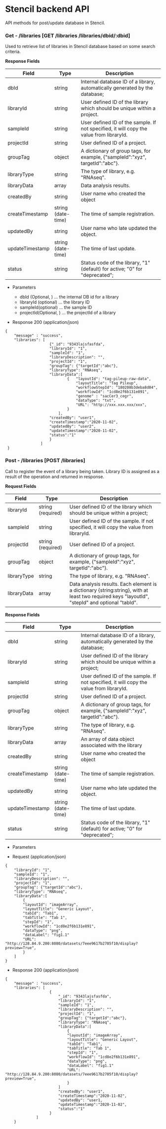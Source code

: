 
# Stencil backend API

API methods for post/update database in Stencil.

### Get - /libraries [GET /libraries  /libraries/dbid/:dbid]

Used to retrieve list of libraries in Stencil database based on some search criteria.



**Response Fields** 

|Field|Type|Description|
|---|---|---|
|dbId|string|Internal database ID of a library, automatically generated by the database;|
|libraryId|string| User defined  ID of the library which should be unique within a project. |
|sampleId|string| User defined ID of the sample. If not specified, it will copy the value from libraryId. |
|projectId|string|User defined ID of a project.|
|groupTag|object|A dictionary of group tags, for example, {"sampleId":"xyz", targetId":"abc"}.|
|libraryType|string|The type of library, e.g. "RNAseq".|
|libraryData|array|Data analysis results.|
|createdBy|string|User name who created the object|
|createTimestamp|string (date-time)|The time of sample registration.|
|updatedBy|string|User name who late updated the object.|
|updateTimestamp|string (date-time)|The time of last update.|
|status|string|Status code of the library,  "1" (default) for active; "0" for "deprecated";|




+ Parameters
    + dbId (Optional, ) ... the internal DB id for a library
    + libraryId (optional) ... the library ID
    + sampleId(optional) ... the sample ID
    + projectId(Optional, ) ... the projectId of a library




+ Response 200 (application/json)
```
{
	"message" : "success",
	"libraries": [
					{"_id": "9343lajsfasfda",
					"libraryId": "1",
					"sampleId": "1",
					"libraryDescription": "",
					"projectId": "1",
					"groupTag": {"targetId":"abc"},
					"libraryType": "RNAseq",
					"libraryData":[
                            {	"layoutId": "tag-pileup-raw-data",
                            	"layoutTitle": "Tag Pileup",
                            	"workflowStepId": "180208b3deba8d04",
                            	"workflowId": "1cd8e2f6b131e891",
                            	"genome" : "sacCer3_cegr",	
                           		"dataType": "txt",
                           		"URL": "http://xxx.xxx.xxx/xxx",
                            }
						],
					"createdBy": "user1",
					"createTimestamp":"2020-11-02",
					"updatedBy": "user2",
					"updateTimestamp":"2020-11-02",
					"status":"1"           
					}  
				]
 }
```

### Post - /libraries [POST /libraries]

Call to register the event of a library being taken. Library ID is assigned as a result of the operation and returned in response.

**Request Fields** 

|Field|Type|Description|
|---|---|---|
|libraryId|string (required)| User defined  ID of the library which should be unique within a project; |
|sampleId|string| User defined ID of the sample. If not specified, it will copy the value from libraryId. |
|projectId|string (required)|User defined ID of a project.|
|groupTag|object|A dictionary of group tags, for example, {"sampleId":"xyz", targetId":"abc"}.|
|libraryType|string|The type of library, e.g. "RNAseq".|
|libraryData|array|Data analysis results. Each element is a dictionary  {string:string}, with at least two required keys "layoutId", "stepId" and optional "tabId".|

**Response Fields** 

|Field|Type|Description|
|---|---|---|
|dbId|string|Internal database ID of a library, automatically generated by the database;|
|libraryId|string| User defined  ID of the library which should be unique within a project; |
|sampleId|string| User defined ID of the sample. If not specified, it will copy the value from libraryId. |
|projectId|string|User defined ID of a project.|
|groupTag|object|A dictionary of group tags, for example, {"sampleId":"xyz", targetId":"abc"}.|
|libraryType|string|The type of library, e.g. "RNAseq".|
|libraryData|array|An array of data object associated with the library|
|createdBy|string|User name who created the object|
|createTimestamp|string (date-time)|The time of sample registration.|
|updatedBy|string|User name who late updated the object.|
|updateTimestamp|string (date-time)|The time of last update.|
|status|string|Status code of the library,  "1" (default) for active; "0" for "deprecated";|


+ Parameters


+ Request (application/json)
```
{
    "libraryId": "1",
    "sampleId": "1",
    "libraryDescription": "",
    "projectId": "1",
    "groupTag": {"targetId":"abc"},
    "libraryType": "RNAseq",
    "libraryData":[
        {
        "layoutId": "imageArray",
        "layoutTitle": "Generic Layout",
        "tabId": "Tab1",
        "tabTitle": "Tab 1",
        "stepId": "1",
        "workflowId": "1cd8e2f6b131e891",
        "dataType": "png",
        "dataLabel": "fig1.1"
        "URL": "http://128.84.9.200:8080/datasets/7eee9617b2705f10/display?preview=True",
        }
    ]
}  
```

+ Response 200 (application/json)
```
{
	"message" : "success",
    "libraries": [
                    {
                        "_id": "9343lajsfasfda",
                        "libraryId": "1",
                        "sampleId": "1",
                        "libraryDescription": "",
                        "projectId": "1",
                        "groupTag": {"targetId":"abc"},
                        "libraryType": "RNAseq",
                        "libraryData":[
                            {
                            "layoutId": "imageArray",
                            "layoutTitle": "Generic Layout",
                            "tabId": "Tab1",
                            "tabTitle": "Tab 1",
                            "stepId": "1",
                            "workflowId": "1cd8e2f6b131e891",
                            "dataType": "png",
                            "dataLabel": "fig1.1"
                            "URL": "http://128.84.9.200:8080/datasets/7eee9617b2705f10/display?preview=True",
                            }
                        ]
                        "createdBy": "user1",
                        "createTimestamp":"2020-11-02",
                        "updatedBy": "user1,
                        "updateTimestamp":"2020-11-02",
                        "status":"1"           
                    }  
              ]
    }

```

